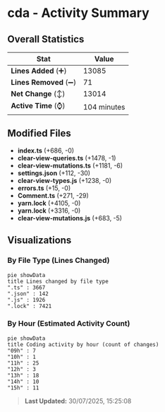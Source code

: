 # cda - Activity Summary 

## Overall Statistics

| Stat                   | Value                                                             |
| ---------------------- | ----------------------------------------------------------------- |
| **Lines Added** (➕)   | 13085                                          |
| **Lines Removed** (➖) | 71                                        |
| **Net Change** (↕)    | 13014                |
| **Active Time** (⌚)   | 104 minutes |


## Modified Files
- **index.ts** (+686, -0)
- **clear-view-queries.ts** (+1478, -1)
- **clear-view-mutations.ts** (+1181, -6)
- **settings.json** (+112, -30)
- **clear-view-types.js** (+1238, -0)
- **errors.ts** (+15, -0)
- **Comment.ts** (+271, -29)
- **yarn.lock** (+4105, -0)
- **yarn.lock** (+3316, -0)
- **clear-view-mutations.js** (+683, -5)

## Visualizations

### By File Type (Lines Changed)

```mermaid
pie showData
title Lines changed by file type
".ts" : 3667
".json" : 142
".js" : 1926
".lock" : 7421
```

### By Hour (Estimated Activity Count)

```mermaid
pie showData
title Coding activity by hour (count of changes)
"09h" : 7
"10h" : 1
"11h" : 25
"12h" : 3
"13h" : 18
"14h" : 10
"15h" : 11
```


> **Last Updated:** 30/07/2025, 15:25:08